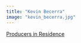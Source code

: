 ```yaml
---
title: "Kevin Becerra"
image: "kevin_becerra.jpg"
---
```


[Producers in Residence](/programs/producers-in-residence)